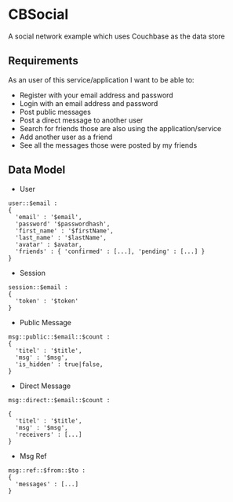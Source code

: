 # CBSocial

A social network example which uses Couchbase as the data store

## Requirements

As an user of this service/application I want to be able to:

* Register with your email address and password
* Login with an email address and password
* Post public messages
* Post a direct message to another user
* Search for friends those are also using the application/service
* Add another user as a friend
* See all the messages those were posted by my friends

## Data Model

* User

```
user::$email :
{
  'email' : '$email',
  'password' '$passwordhash',
  'first_name' : '$firstName',
  'last_name' : '$lastName',
  'avatar' : $avatar,
  'friends' : { 'confirmed' : [...], 'pending' : [...] }
}
```

* Session
```
session::$email :
{
  'token' : '$token'
}
```

* Public Message
```
msg::public::$email::$count :
{
  'titel' : '$title',
  'msg' : '$msg',
  'is_hidden' : true|false,
}
```

* Direct Message
```
msg::direct::$email::$count :

{
  'titel' : '$title',
  'msg' : '$msg',
  'receivers' : [...]
}
```

* Msg Ref
```
msg::ref::$from::$to :
{
  'messages' : [...]
}
```
